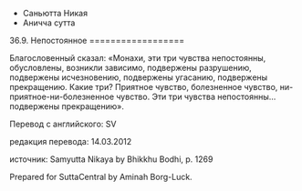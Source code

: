 









* Саньютта Никая
* Аничча сутта


36\.9\. Непостоянное
\=\=\=\=\=\=\=\=\=\=\=\=\=\=\=\=\=\=



Благословенный сказал: «Монахи, эти три чувства непостоянны, обусловлены, возникли зависимо, подвержены разрушению, подвержены исчезновению, подвержены угасанию, подвержены прекращению\. Какие три? Приятное чувство, болезненное чувство, ни\-приятное\-ни\-болезненное чувство\. Эти три чувства непостоянны… подвержены прекращению»\.



Перевод с английского: SV


редакция перевода: 14\.03\.2012


источник: Samyutta Nikaya by Bhikkhu Bodhi, p\. 1269


Prepared for SuttaCentral by Aminah Borg\-Luck\.






